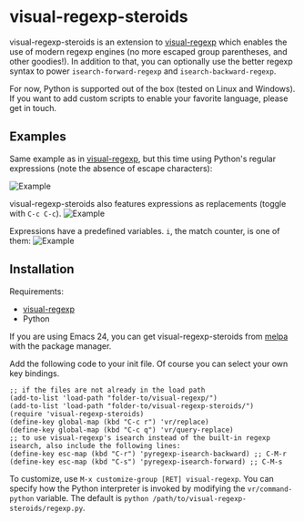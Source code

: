 # visual-regexp-steroids

visual-regexp-steroids is an extension to [visual-regexp](https://github.com/benma/visual-regexp.el) which enables the use of modern regexp engines (no more escaped group parentheses, and other goodies!).
In addition to that, you can optionally use the better regexp syntax to power `isearch-forward-regexp` and `isearch-backward-regexp`.

For now, Python is supported out of the box (tested on Linux and Windows). If you want to add custom scripts to enable your favorite language, please get in touch.

## Examples

Same example as in [visual-regexp](https://github.com/benma/visual-regexp.el), but this time using Python's regular expressions (note the absence of escape characters):

![Example](https://github.com/benma/visual-regexp-steroids.el/raw/master/screenshots/screenshot0A.png)

visual-regexp-steroids also features expressions as replacements (toggle with `C-c C-c`).
![Example](https://github.com/benma/visual-regexp-steroids.el/raw/master/screenshots/montage1.png)

Expressions have a predefined variables. `i`, the match counter, is one of them:
![Example](https://github.com/benma/visual-regexp-steroids.el/raw/master/screenshots/montage2.png)

## Installation

Requirements:
* [visual-regexp](https://github.com/benma/visual-regexp.el)
* Python

If you are using Emacs 24, you can get visual-regexp-steroids from [melpa](http://melpa.milkbox.net/) with the package manager.

Add the following code to your init file. Of course you can select your own key bindings.

```Lisp
;; if the files are not already in the load path
(add-to-list 'load-path "folder-to/visual-regexp/")
(add-to-list 'load-path "folder-to/visual-regexp-steroids/")
(require 'visual-regexp-steroids)
(define-key global-map (kbd "C-c r") 'vr/replace)
(define-key global-map (kbd "C-c q") 'vr/query-replace)
;; to use visual-regexp's isearch instead of the built-in regexp isearch, also include the following lines:
(define-key esc-map (kbd "C-r") 'pyregexp-isearch-backward) ;; C-M-r
(define-key esc-map (kbd "C-s") 'pyregexp-isearch-forward) ;; C-M-s
```
To customize, use `M-x customize-group [RET] visual-regexp`. You can specify how the Python interpreter is invoked by modifying the `vr/command-python` variable. The default is `python /path/to/visual-regexp-steroids/regexp.py`.

